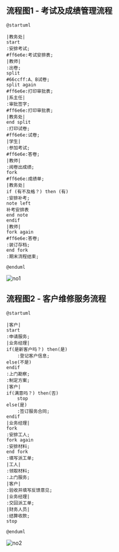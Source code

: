 ## 流程图1 - 考试及成绩管理流程
```
@startuml

|教务处|
start
:安排考试;
#ff6e6e:考试安排表;
|教师|
:出卷;
split
#66ccff:A、B试卷;
split again
#ff6e6e:打印审批表;
|系主任|
:审批签字;
#ff6e6e:打印审批表;
|教务处|
end split
:打印试卷;
#ff6e6e:试卷;
|学生|
:参加考试;
#ff6e6e:答卷;
|教师|
:阅卷出成绩;
fork
#ff6e6e:成绩单;
|教务处|
if (有不及格？) then (有)
:安排补考;
note left
补考安排表
end note
endif
|教师|
fork again
#ff6e6e:答卷;
:装订存档;
end fork
:期末流程结束;

@enduml
```

![no1](https://github.com/icemaplen/is_analysis/blob/master/test1/image/diagram-97712712282950996.png)

## 流程图2 - 客户维修服务流程
```
@startuml

|客户|
start
:申请服务;
|业务经理|
if(是新客户吗？) then(是)
    :登记客户信息;
else(不是)
endif
:上门勘察;
:制定方案;
|客户|
if(满意吗？) then(否)
    stop
else(是)
    :签订服务合同;
endif
|业务经理|
fork
:安排工人;
fork again
:安排材料;
end fork
:填写派工单;
|工人|
:领取材料;
:上门服务;
|客户|
:验收并填写反馈意见;
|业务经理|
:交回派工单;
|财务人员|
:结算收款;
stop

@enduml
```
![no2](https://github.com/icemaplen/is_analysis/blob/master/test1/image/diagram-473129481821428977.png)